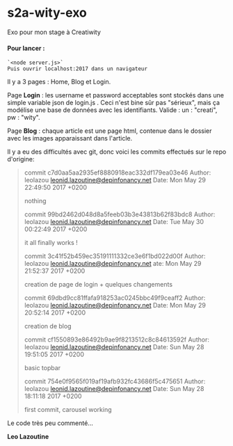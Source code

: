 # s2a-wity-exo
Exo pour mon stage à Creatiwity

#### Pour lancer :
    `<node server.js>`
    Puis ouvrir localhost:2017 dans un navigateur
Il y a 3 pages : Home, Blog et Login.

Page **Login** : les username et password acceptables sont stockés dans une simple variable json de login.js . Ceci n'est bine sûr pas "sérieux", mais ça modélise une base de données avec les identifiants.
Valide : un : "creati", pw : "wity".

Page **Blog** : chaque article est une page html, contenue dans le dossier avec les images apparaissant dans l'article.

Il y a eu des difficultés avec git, donc voici les commits effectués sur le repo d'origine:

>commit c7d0aa5aa2935ef8880918eac332df179ea03e46
>Author: leolazou <leonid.lazoutine@depinfonancy.net>
>Date:   Mon May 29 22:49:50 2017 +0200
>
>    nothing
>
>commit 99bd2462d048d8a5feeb03b3e43813b62f83bdc8
>Author: leolazou <leonid.lazoutine@depinfonancy.net>
>Date:   Tue May 30 00:22:49 2017 +0200
>
>    it all finally works !
>
>commit 3c41f52b459ec35191111332ce3e6f1bd022d00f
>Author: leolazou <leonid.lazoutine@depinfonancy.net>
>ate:   Mon May 29 21:52:37 2017 +0200
>
>    creation de page de login + quelques changements
>
>commit 69dbd9cc81ffafa918253ac0245bbc49f9ceaff2
>Author: leolazou <leonid.lazoutine@depinfonancy.net>
>Date:   Mon May 29 20:52:14 2017 +0200
>
>    creation de blog
>
>commit cf1550893e86492b9ae9f8213512c8c84613592f
>Author: leolazou <leonid.lazoutine@depinfonancy.net>
>Date:   Sun May 28 19:51:05 2017 +0200
>
>    basic topbar
>
>commit 754e0f9565f019af19afb932fc43686f5c475651
>Author: leolazou <leonid.lazoutine@depinfonancy.net>
>Date:   Sun May 28 18:11:18 2017 +0200
>
>    first commit, carousel working
>

Le code très peu commenté...

**Leo Lazoutine**

